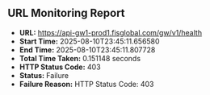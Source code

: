## URL Monitoring Report

- **URL:** https://api-gw1-prod1.fisglobal.com/gw/v1/health
- **Start Time:** 2025-08-10T23:45:11.656580
- **End Time:** 2025-08-10T23:45:11.807728
- **Total Time Taken:** 0.151148 seconds
- **HTTP Status Code:** 403
- **Status:** Failure
- **Failure Reason:** HTTP Status Code: 403
